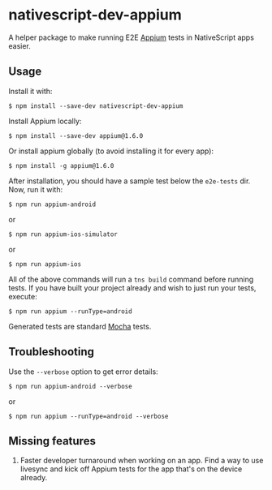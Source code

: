 # nativescript-dev-appium

A helper package to make running E2E [Appium](http://appium.io) tests in NativeScript apps easier.

## Usage

Install it with:

`$ npm install --save-dev nativescript-dev-appium`

Install Appium locally:

`$ npm install --save-dev appium@1.6.0`

Or install appium globally (to avoid installing it for every app):

`$ npm install -g appium@1.6.0`

After installation, you should have a sample test below the `e2e-tests` dir. Now, run it with:

```
$ npm run appium-android
```

or

```
$ npm run appium-ios-simulator
```

or

```
$ npm run appium-ios
```

All of the above commands will run a `tns build` command before running tests. If you have built your project already and wish to just run your tests, execute:

```
$ npm run appium --runType=android
```

Generated tests are standard [Mocha](http://mochajs.org) tests.

## Troubleshooting

Use the `--verbose` option to get error details:

```
$ npm run appium-android --verbose
```

or


```
$ npm run appium --runType=android --verbose
```

## Missing features

1. Faster developer turnaround when working on an app. Find a way to use livesync and kick off Appium tests for the app that's on the device already.
